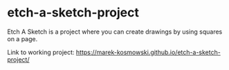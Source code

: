 # etch-a-sketch-project
Etch A Sketch is a project where you can create drawings by using squares on a page. 

Link to working project: https://marek-kosmowski.github.io/etch-a-sketch-project/

